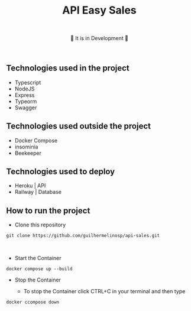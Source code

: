 # <div align="center"> API Easy Sales </div>

</br>

<div align="center">
<p>🚧 It is in Development 🚧</p>
</div>

</br>

## Technologies used in the project

- Typescript
- NodeJS
- Express
- Typeorm
- Swagger

## Technologies used outside the project

- Docker Compose
- insominia
- Beekeeper

## Technologies used to deploy

- Heroku | API
- Railway | Database

## How to run the project

- Clone this repository

```shell
git clone https://github.com/guilhermelinosp/api-sales.git
```

</br>

- Start the Container

```shell
docker compose up --build
```
- Stop the Container

	- To stop the Container click CTRL+C in your terminal and then type

```shell
docker ccompose down
```

